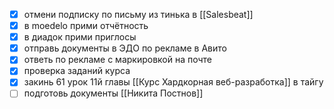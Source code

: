 - [x] отмени подписку по письму из тинька в [[Salesbeat]]
- [x] в moedelo прими отчётность
- [x] в диадок прими приглосы
- [x] отправь документы в ЭДО по рекламе в Авито
- [x] ответь по рекламе с маркировкой на почте
- [x] проверка заданий курса
- [x] закинь 61 урок 11й главы [[Курс Хардкорная веб-разработка]] в тайгу
- [ ] подготовь документы [[Никита Постнов]]